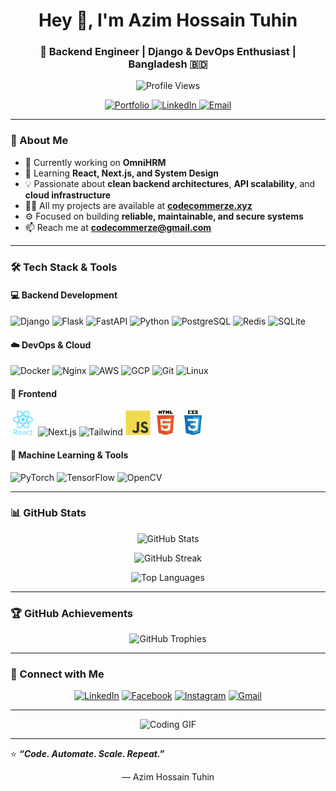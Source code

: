 <h1 align="center">Hey 👋, I'm Azim Hossain Tuhin</h1>
<h3 align="center">🚀 Backend Engineer | Django & DevOps Enthusiast | Bangladesh 🇧🇩</h3>

<p align="center">
  <img src="https://komarev.com/ghpvc/?username=azimhossaintuhin&label=Profile%20views&color=0e75b6&style=flat" alt="Profile Views" />
</p>

<p align="center">
  <a href="https://codecommerze.xyz/" target="_blank">
    <img src="https://img.shields.io/badge/Portfolio-%230077B5.svg?&style=for-the-badge&logo=About.me&logoColor=white" alt="Portfolio" />
  </a>
  <a href="https://linkedin.com/in/azim-hossain-tuhin-938190287" target="_blank">
    <img src="https://img.shields.io/badge/LinkedIn-%230077B5.svg?&style=for-the-badge&logo=linkedin&logoColor=white" alt="LinkedIn" />
  </a>
  <a href="mailto:codecommerze@gmail.com">
    <img src="https://img.shields.io/badge/Email-D14836?style=for-the-badge&logo=gmail&logoColor=white" alt="Email" />
  </a>
</p>

---

### 🧠 About Me

- 🔭 Currently working on **OmniHRM**  
- 🌱 Learning **React, Next.js, and System Design**  
- 💡 Passionate about **clean backend architectures**, **API scalability**, and **cloud infrastructure**  
- 👨‍💻 All my projects are available at **[codecommerze.xyz](https://codecommerze.xyz)**  
- ⚙️ Focused on building **reliable, maintainable, and secure systems**  
- 📫 Reach me at **codecommerze@gmail.com**  

---

### 🛠️ Tech Stack & Tools

#### 💻 Backend Development
<p>
  <img src="https://cdn.worldvectorlogo.com/logos/django.svg" width="40" height="40" alt="Django" />
  <img src="https://www.vectorlogo.zone/logos/pocoo_flask/pocoo_flask-icon.svg" width="40" height="40" alt="Flask" />
  <img src="https://fastapi.tiangolo.com/img/logo-margin/logo-teal.png" width="40" height="40" alt="FastAPI" />
  <img src="https://www.vectorlogo.zone/logos/python/python-icon.svg" width="40" height="40" alt="Python" />
  <img src="https://www.vectorlogo.zone/logos/postgresql/postgresql-icon.svg" width="40" height="40" alt="PostgreSQL" />
  <img src="https://www.vectorlogo.zone/logos/redis/redis-icon.svg" width="40" height="40" alt="Redis" />
  <img src="https://www.vectorlogo.zone/logos/sqlite/sqlite-icon.svg" width="40" height="40" alt="SQLite" />
</p>

#### ☁️ DevOps & Cloud
<p>
  <img src="https://www.vectorlogo.zone/logos/docker/docker-icon.svg" width="40" height="40" alt="Docker" />
  <img src="https://www.vectorlogo.zone/logos/nginx/nginx-icon.svg" width="40" height="40" alt="Nginx" />
  <img src="https://www.vectorlogo.zone/logos/amazon_aws/amazon_aws-icon.svg" width="40" height="40" alt="AWS" />
  <img src="https://www.vectorlogo.zone/logos/google_cloud/google_cloud-icon.svg" width="40" height="40" alt="GCP" />
  <img src="https://www.vectorlogo.zone/logos/git-scm/git-scm-icon.svg" width="40" height="40" alt="Git" />
  <img src="https://www.vectorlogo.zone/logos/linux/linux-icon.svg" width="40" height="40" alt="Linux" />
</p>

#### 🧩 Frontend
<p>
  <img src="https://raw.githubusercontent.com/devicons/devicon/master/icons/react/react-original-wordmark.svg" width="40" height="40" alt="React" />
  <img src="https://upload.wikimedia.org/wikipedia/commons/8/8e/Nextjs-logo.svg" width="40" height="40" alt="Next.js" />
  <img src="https://www.vectorlogo.zone/logos/tailwindcss/tailwindcss-icon.svg" width="40" height="40" alt="Tailwind" />
  <img src="https://raw.githubusercontent.com/devicons/devicon/master/icons/javascript/javascript-original.svg" width="40" height="40" alt="JavaScript" />
  <img src="https://raw.githubusercontent.com/devicons/devicon/master/icons/html5/html5-original-wordmark.svg" width="40" height="40" alt="HTML5" />
  <img src="https://raw.githubusercontent.com/devicons/devicon/master/icons/css3/css3-original-wordmark.svg" width="40" height="40" alt="CSS3" />
</p>

#### 🧠 Machine Learning & Tools
<p>
  <img src="https://www.vectorlogo.zone/logos/pytorch/pytorch-icon.svg" width="40" height="40" alt="PyTorch" />
  <img src="https://www.vectorlogo.zone/logos/tensorflow/tensorflow-icon.svg" width="40" height="40" alt="TensorFlow" />
  <img src="https://opencv.org/wp-content/uploads/2020/07/OpenCV_logo_black-2.svg" width="40" height="40" alt="OpenCV" />
</p>

---

### 📊 GitHub Stats

<p align="center">
  <img src="https://github-readme-stats.vercel.app/api?username=azimhossaintuhin&show_icons=true&theme=react&hide_border=true" alt="GitHub Stats" />
</p>

<p align="center">
  <img src="https://github-readme-streak-stats.herokuapp.com/?user=azimhossaintuhin&theme=react&hide_border=true" alt="GitHub Streak" />
</p>

<p align="center">
  <img src="https://github-readme-stats.vercel.app/api/top-langs/?username=azimhossaintuhin&layout=compact&theme=react&hide_border=true" alt="Top Languages" />
</p>

---

### 🏆 GitHub Achievements

<p align="center">
  <img src="https://github-profile-trophy.vercel.app/?username=azimhossaintuhin&theme=algolia&margin-w=10&no-frame=true" alt="GitHub Trophies" />
</p>

---

### 💬 Connect with Me

<p align="center">
  <a href="https://linkedin.com/in/azim-hossain-tuhin-938190287" target="_blank"><img src="https://skillicons.dev/icons?i=linkedin" height="40" alt="LinkedIn" /></a>
  <a href="https://fb.com/tuhin.1st" target="_blank"><img src="https://skillicons.dev/icons?i=facebook" height="40" alt="Facebook" /></a>
  <a href="https://instagram.com/tuhin.1st" target="_blank"><img src="https://skillicons.dev/icons?i=instagram" height="40" alt="Instagram" /></a>
  <a href="mailto:codecommerze@gmail.com"><img src="https://skillicons.dev/icons?i=gmail" height="40" alt="Gmail" /></a>
</p>

---

<p align="center">
  <img src="https://cdn.dribbble.com/users/1162077/screenshots/3848914/programmer.gif" width="400" alt="Coding GIF" />
</p>

---

⭐ **_“Code. Automate. Scale. Repeat.”_**  
<p align="center">— Azim Hossain Tuhin</p>
